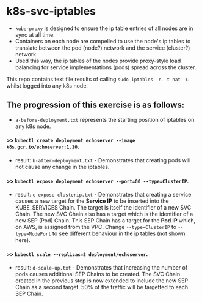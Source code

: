 # k8s-svc-iptables

- `kube-proxy` is designed to ensure the ip table entries of all nodes are in sync at all time.
- Containers on each node are compelled to use the node's ip tables to translate between the pod (node?) network and the service (cluster?) network.
- Used this way, the ip tables of the nodes provide proxy-style load balancing for service implementations (pods) spread across the cluster.

This repo contains text file results of calling `sudo iptables -n -t nat -L` whilst logged into any k8s node.

## The progression of this exercise is as follows:
- `a-before-deployment.txt` represents the starting position of iptables on any k8s node.
#### >> `kubectl create deployment echoserver --image k8s.gcr.io/echoserver:1.10`.
- result: `b-after-deployment.txt` - Demonstrates that creating pods will not cause any change in the iptables.
#### >> `kubectl expose deployment echoserver --port=80 --type=ClusterIP`.
- result: `c-expose-clusterip.txt` - Demonstrates that creating a service causes a new target for the **Service IP** to be inserted into the KUBE_SERVICES Chain. The target is itself the identifier of a new SVC Chain. The new SVC Chain also has a target which is the identifier of a new SEP (Pod) Chain. This SEP Chain has a target for the **Pod IP** which, on AWS, is assigned from the VPC. Change `--type=ClusterIP` to `--type=NodePort` to see different behaviour in the ip tables (not shown here).
#### >> `kubectl scale --replicas=2 deployment/echoserver`.
- result: `d-scale-up.txt` - Demonstrates that increasing the number of pods causes additional SEP Chains to be created. The SVC Chain created in the previous step is now extended to include the new SEP Chain as a second target. 50% of the traffic will be targetted to each SEP Chain.
